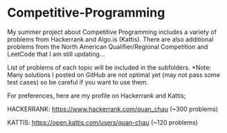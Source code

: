 # Competitive-Programming

My summer project about Competitive Programming includes a variety of problems from Hackerrank and Algo.is (Kattis). There are also additional problems from the North American Qualifier/Regional Competition and LeetCode that I am still updating...

List of problems of each topic will be included in the subfolders.
*Note: Many solutions I posted on GitHub are not optimal yet (may not pass some test cases) so be careful if you want to use them.

For preferences, here are my profile on Hackerrank and Kattis;

HACKERRANK: https://www.hackerrank.com/quan_chau (~300 problems)

KATTIS: https://open.kattis.com/users/quan-chau (~120 problems)


